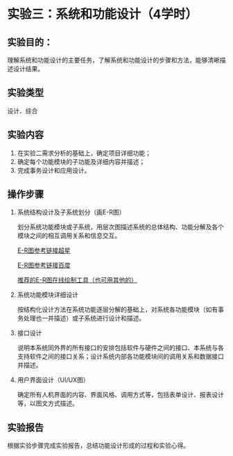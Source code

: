 # 实验三：系统和功能设计（4学时）

## 实验目的：

理解系统和功能设计的主要任务，了解系统和功能设计的步骤和方法，能够清晰描述设计结果。

## 实验类型

设计、综合

## 实验内容

1.	在实验二需求分析的基础上，确定项目详细功能；
2.	确定每个功能模块的子功能及详细内容并描述；
3.	完成事务设计和应用设计。

## 操作步骤

1. 系统结构设计及子系统划分（画E-R图）

   划分系统功能模块或子系统，用层次图描述系统的总体结构、功能分解及各个模块之间的相互调用关系和信息交互。

   [E-R图参考链接超星](https://mooc1-1.chaoxing.com/nodedetailcontroller/visitnodedetail?courseId=205946074&knowledgeId=187518786)

   [E-R图参考链接百度](https://baike.baidu.com/item/E-R%E5%9B%BE)

   [推荐的E-R图在线绘制工具（也可用其他的）](draw.io)

2. 系统功能模块详细设计

   按结构化设计方法在系统功能逐层分解的基础上，对系统各功能模块（如有事务处理也一并描述）或子系统进行设计和描述。

3. 接口设计

   说明本系统同外界的所有接口的安排包括软件与硬件之间的接口、本系统与各支持软件之间的接口关系；设计系统内部各功能模块间的调用关系和数据接口并描述。

4. 用户界面设计（UI/UX图）

   确定所有人机界面的内容、界面风格、调用方式等，包括表单设计、报表设计等，以图文方式描述。

## 实验报告

根据实验步骤完成实验报告，总结功能设计形成的过程和实验心得。
